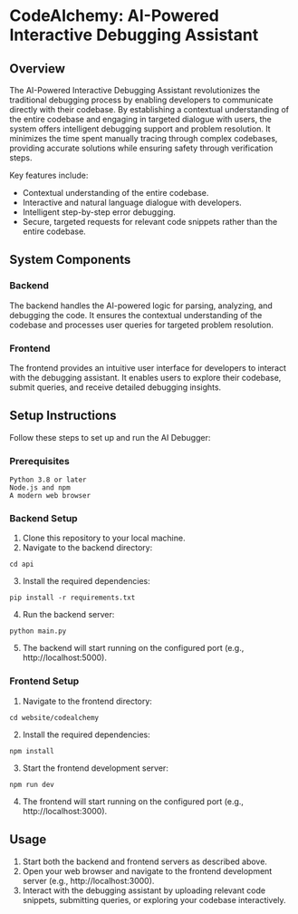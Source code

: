 # CodeAlchemy: AI-Powered Interactive Debugging Assistant

## Overview

The AI-Powered Interactive Debugging Assistant revolutionizes the traditional debugging process by enabling developers to communicate directly with their codebase. By establishing a contextual understanding of the entire codebase and engaging in targeted dialogue with users, the system offers intelligent debugging support and problem resolution. It minimizes the time spent manually tracing through complex codebases, providing accurate solutions while ensuring safety through verification steps.

Key features include:

- Contextual understanding of the entire codebase.
- Interactive and natural language dialogue with developers.
- Intelligent step-by-step error debugging.
- Secure, targeted requests for relevant code snippets rather than the entire codebase.

## System Components

### Backend

The backend handles the AI-powered logic for parsing, analyzing, and debugging the code. It ensures the contextual understanding of the codebase and processes user queries for targeted problem resolution.

### Frontend

The frontend provides an intuitive user interface for developers to interact with the debugging assistant. It enables users to explore their codebase, submit queries, and receive detailed debugging insights.

## Setup Instructions

Follow these steps to set up and run the AI Debugger:

### Prerequisites

```
Python 3.8 or later
Node.js and npm
A modern web browser
```

### Backend Setup

1. Clone this repository to your local machine.
2. Navigate to the backend directory:
```
cd api
```
3. Install the required dependencies:
```
pip install -r requirements.txt
```
4. Run the backend server:
```
python main.py
```
5. The backend will start running on the configured port (e.g., http://localhost:5000).

### Frontend Setup

1. Navigate to the frontend directory:
```
cd website/codealchemy
```
2. Install the required dependencies:
```
npm install
```
3. Start the frontend development server:
```
npm run dev
```
4. The frontend will start running on the configured port (e.g., http://localhost:3000).

## Usage

1. Start both the backend and frontend servers as described above.
2. Open your web browser and navigate to the frontend development server (e.g., http://localhost:3000).
3. Interact with the debugging assistant by uploading relevant code snippets, submitting queries, or exploring your codebase interactively.
